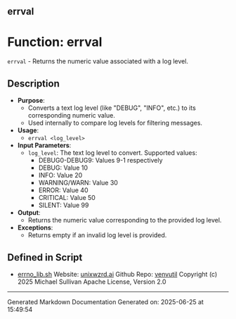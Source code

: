 ## errval
# Function: errval
`errval` - Returns the numeric value associated with a log level.
## Description
- **Purpose**: 
  - Converts a text log level (like "DEBUG", "INFO", etc.) to its corresponding numeric value.
  - Used internally to compare log levels for filtering messages.
- **Usage**: 
  - `errval <log_level>`
- **Input Parameters**: 
  - `log_level`: The text log level to convert. Supported values:
    - DEBUG0-DEBUG9: Values 9-1 respectively
    - DEBUG: Value 10
    - INFO: Value 20
    - WARNING/WARN: Value 30 
    - ERROR: Value 40
    - CRITICAL: Value 50
    - SILENT: Value 99
- **Output**: 
  - Returns the numeric value corresponding to the provided log level.
- **Exceptions**: 
  - Returns empty if an invalid log level is provided.

## Defined in Script

* [errno_lib.sh](../errno_lib_sh.md)
Website: [unixwzrd.ai](https://unixwzrd.ai)
Github Repo: [venvutil](https://github.com/unixwzrd/venvutil)
Copyright (c) 2025 Michael Sullivan
Apache License, Version 2.0

---

Generated Markdown Documentation
Generated on: 2025-06-25 at 15:49:54
